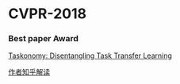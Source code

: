 # CVPR-2018

### Best paper Award
[Taskonomy: Disentangling Task Transfer Learning](http://openaccess.thecvf.com/content_cvpr_2018/html/Zamir_Taskonomy_Disentangling_Task_CVPR_2018_paper.html)

[作者知乎解读](https://zhuanlan.zhihu.com/p/38425434)
